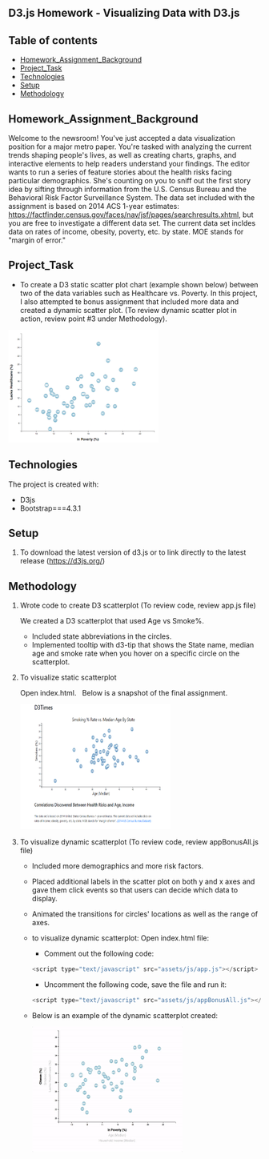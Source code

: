 ## D3.js Homework - Visualizing Data with D3.js

## Table of contents
* [Homework_Assignment_Background](##Homework_Assignment_Background)
* [Project_Task](##Project_Task)
* [Technologies](##Technologies)
* [Setup](##setup)
* [Methodology](##Methodology)


## Homework_Assignment_Background

Welcome to the newsroom! You've just accepted a data visualization position for a major metro paper. You're tasked with analyzing the current trends shaping people's lives, as well as creating charts, graphs, and interactive elements to help readers understand your findings.
The editor wants to run a series of feature stories about the health risks facing particular demographics. She's counting on you to sniff out the first story idea by sifting through information from the U.S. Census Bureau and the Behavioral Risk Factor Surveillance System.
The data set included with the assignment is based on 2014 ACS 1-year estimates: https://factfinder.census.gov/faces/nav/jsf/pages/searchresults.xhtml, but you are free to investigate a different data set. The current data set incldes data on rates of income, obesity, poverty, etc. by state. MOE stands for "margin of error."

## Project_Task
* To create a D3 static scatter plot chart (example shown below) between two of the data variables such as Healthcare vs. Poverty.  In this project, I also attempted te bonus assignment that included more data and created a dynamic scatter plot. (To review dynamic scatter plot in action, review point #3 under Methodology).  

<img src="Images/4-scatter.jpg"  width="300" height="225">

## Technologies
The project is created with:
* D3js
* Bootstrap===4.3.1

## Setup
1. To download the latest version of d3.js or to link directly to the latest release (https://d3js.org/) 

## Methodology

1. Wrote code to create D3 scatterplot (To review code, review app.js file)

   We created a D3 scatterplot that used Age vs Smoke%.
   * Included state abbreviations in the circles.
   * Implemented tooltip with d3-tip that shows the State name, median age and smoke rate when you hover on a specific circle on the scatterplot.

2. To visualize static scatterplot

   Open index.html.  &nbsp; Below is a snapshot of the final assignment.

    <img src="Images/final_hw_image.png"  width="300" height="250">

3. To visualize dynamic scatterplot (To review code, review appBonusAll.js file)
    * Included more demographics and more risk factors.
    * Placed additional labels in the scatter plot on both y and x axes and gave them click events so that users can decide which data to display. 
    * Animated the transitions for circles' locations as well as the range of axes. 
    * to visualize dynamic scatterplot: Open index.html file:  

        * Comment out the following code:
        ```javascript
        <script type="text/javascript" src="assets/js/app.js"></script>
        ```
        * Uncomment the following code, save the file and run it:  
        ```javascript
        <script type="text/javascript" src="assets/js/appBonusAll.js"></script> 

    * Below is an example of the dynamic scatterplot created:

        <img src="Images/7-animated-scatter.gif"  width="300" height="250">
